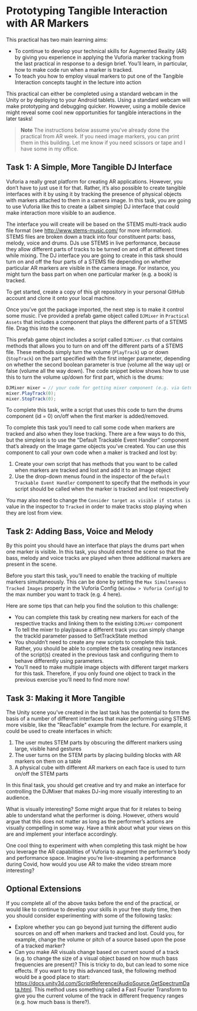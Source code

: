 # Prototyping Tangible Interaction with AR Markers

This practical has two main learning aims:

- To continue to develop your technical skills for Augmented Reality (AR) by giving you experience in applying the Vuforia marker tracking from the last practical in response to a design brief. You’ll learn, in particular, how to make code run when a marker is tracked.
- To teach you how to employ visual markers to put one of the Tangible Interaction concepts taught in the lecture into action

This practical can either be completed using a standard webcam in the Unity or by deploying to your Android tablets. Using a standard webcam will make prototyping and debugging quicker. However, using a mobile device might reveal some cool new opportunities for tangible interactions in the later tasks!

> **Note** The instructions below assume you've already done the practical from AR week. If you need image markers, you can print them in this building. Let me know if you need scissors or tape and I have some in my office.

## Task 1: A Simple, More Tangible DJ Interface

Vuforia a really great platform for creating AR applications. However, you don’t have to just use it for that. Rather, it’s also possible to create tangible interfaces with it by using it by tracking the presence of physical objects with markers attached to them in a camera image. In this task, you are going to use Vuforia like this to create a (albeit simple) DJ interface that could make interaction more visible to an audience.

The interface you will create will be based on the STEMS multi-track audio file format (see http://www.stems-music.com/ for more information). STEMS files are broken down a track into four constituent parts: bass, melody, voice and drums. DJs use STEMS in live performance, because they allow different parts of tracks to be turned on and off at different times while mixing. The DJ interface you are going to create in this task should turn on and off the four parts of a STEMS file depending on whether particular AR markers are visible in the camera image. For instance, you might turn the bass part on when one particular marker (e.g. a book) is tracked.

To get started, create a copy of this git repository in your personal GitHub account and clone it onto your local machine.

Once you’ve got the package imported, the next step is to make it control some music. I’ve provided a prefab game object called ```DJMixer``` in ```Practical Assets``` that includes a component that plays the different parts of a STEMS file. Drag this into the scene.

This prefab game object includes a script called ```DJMixer.cs``` that contains methods that allows you to turn on and off the different parts of a STEMS file. These methods simply turn the volume (`PlayTrack`) up or down (`StopTrack`) on the part specified with the first integer parameter, depending on whether the second boolean parameter is true (volume all the way up) or false (volume all the way down). The code snippet below shows how to use this to turn the volume up/down for first part, which is the drums:

```c#
DJMixer mixer = // your code for getting mixer component (e.g. via GetComponent<DJMixer>())
mixer.PlayTrack(0);
mixer.StopTrack(0);
```

To complete this task, write a script that uses this code to turn the drums component (id = 0) on/off when the first marker is added/removed.

To complete this task you’ll need to call some code when markers are tracked and also when they lose tracking. There are a few ways to do this, but the simplest is to use the “Default Trackable Event Handler” component that’s already on the Image game objects you’ve created. You can use this component to call your own code when a maker is tracked and lost by: 

1. Create your own script that has methods that you want to be called when markers are tracked and lost and add it to an Image object
2. Use the drop-down menus found in the inspector of the ```Default Trackable Event Handler``` component to specify that the methods in your script should be called when the marker is tracked and lost respectively

You may also need to change the ```Consider target as visible if status is``` value in the inspector to ```Tracked``` in order to make tracks stop playing when they are lost from view.

## Task 2: Adding Bass, Voice and Melody

By this point you should have an interface that plays the drums part when one marker is visible. In this task, you should extend the scene so that the bass, melody and voice tracks are played when three additional markers are present in the scene.

Before you start this task, you’ll need to enable the tracking of multiple markers simultaneously. This can be done by setting the ```Max Simultaneous Tracked Images``` property in the Vuforia Config (```Window > Vuforia Config```) to the max number you want to track (e.g. 4 here). 

Here are some tips that can help you find the solution to this challenge:

- You can complete this task by creating new markers for each of the respective tracks and linking them to the existing ```DJMixer``` component
- To tell the mixer to play/pause a different track you can simply change the trackId parameter passed to SetTrackState method
- You shouldn’t need to create any new scripts to complete this task. Rather, you should be able to complete the task creating new instances of the script(s) created in the previous task and configuring them to behave differently using parameters.
- You’ll need to make multiple image objects with different target markers for this task. Therefore, if you only found one object to track in the previous exercise you’ll need to find more now!

## Task 3: Making it More Tangible

The Unity scene you’ve created in the last task has the potential to form the basis of a number of different interfaces that make performing using STEMS more visible, like the "ReacTable" example from the lecture. For example, it could be used to create interfaces in which:

1. The user mutes STEM parts by obscuring the different markers using large, visible hand gestures
2. The user turns on the STEM parts by placing building blocks with AR markers on them on a table
3. A physical cube with different AR markers on each face is used to turn on/off the STEM parts

In this final task, you should get creative and try and make an interface for controlling the DJMixer that makes DJ-ing more visually interesting to an audience.

What is visually interesting? Some might argue that for it relates to being able to understand what the performer is doing. However, others would argue that this does not matter as long as the performer’s actions are visually compelling in some way. Have a think about what your views on this are and implement your interface accordingly. 

One cool thing to experiment with when completing this task might be how you leverage the AR capabilities of Vuforia to augment the performer’s body and performance space. Imagine you’re live-streaming a performance during Covid, how would you use AR to make the video stream more interesting? 

## Optional Extensions

If you complete all of the above tasks before the end of the practical, or would like to continue to develop your skills in your free study time, then you should consider experimenting with some of the following tasks: 

- Explore whether you can go beyond just turning the different audio sources on and off when markers and tracked and lost. Could you, for example, change the volume or pitch of a source based upon the pose of a tracked marker?
- Can you make AR visuals change based on current sound of a track (e.g. to change the size of a visual object based on how much bass frequencies are present)? This is tricky to do, but can lead to some nice effects. If you want to try this advanced task, the following method would be a good place to start: https://docs.unity3d.com/ScriptReference/AudioSource.GetSpectrumData.html. This method uses something called a Fast Fourier Transform to give you the current volume of the track in different frequency ranges (e.g. how much bass is there?).

